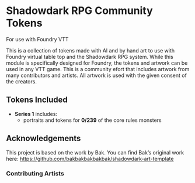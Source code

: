 # Shadowdark RPG Community Tokens
For use with Foundry VTT

This is a collection of tokens made with AI and by hand art to use with Foundry virtual table top and the Shadowdark RPG system.
While this module is specifically designed for Foundry, the tokens and artwork can be used in any VTT game. 
This is a community efort that includes artwork from many contributors and artists. All artwork is used with the given consent of the creators.

## Tokens Included
- **Series 1** includes:
  - portraits and tokens for **0/239** of the core rules monsters

## Acknowledgements
This project is based on the work by Bak. You can find Bak’s original work here:
https://github.com/bakbakbakbakbak/shadowdark-art-template

### Contributing Artists
